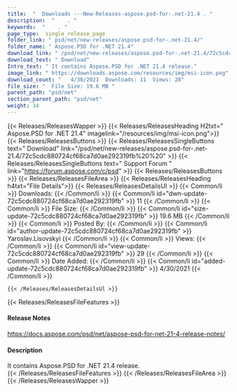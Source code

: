 ```yaml
---
title:  "  Downloads ---New-Releases-aspose.psd-for-.net-21.4 . " 
description:  "    . " 
keywords:  "    . " 
page_type:  single_release_page
folder_link: " psd/net/new-releases/aspose.psd-for-.net-21.4/"
folder_name: " Aspose.PSD for .NET 21.4"
download_link: " /psd/net/new-releases/aspose.psd-for-.net-21.4/72c5cdc880724cf68ca7d0ae292319fb"
download_text: " Download"
Intro_text: " It contains Aspose.PSD for .NET 21.4 release."
image_link: " https://downloads.aspose.com/resources/img/msi-icon.png"
download_count: "   4/30/2021  Downloads: 11  Views: 28"
file_size: "  File Size: 19.6 MB "
parent_path: "psd/net"
section_parent_path: "psd/net"
weight: 34 
---
```


{{< Releases/ReleasesWapper >}}
  {{< Releases/ReleasesHeading H2txt=" Aspose.PSD for .NET 21.4" imagelink="/resources/img/msi-icon.png">}}
  {{< Releases/ReleasesButtons >}}
    {{< Releases/ReleasesSingleButtons text=" Download" link="/psd/net/new-releases/aspose.psd-for-.net-21.4/72c5cdc880724cf68ca7d0ae292319fb%20%20" >}}
    {{< Releases/ReleasesSingleButtons text=" Support Forum " link="https://forum.aspose.com/c/psd" >}}
  {{< Releases/ReleasesButtons >}}
  {{< Releases/ReleasesFileArea >}}
    {{< Releases/ReleasesHeading h4txt="File Details">}}
    {{< Releases/ReleasesDetailsUl >}}
            {{< Common/li  >}} Downloads: {{< /Common/li >}} 
      {{< Common/li id="dwn-update-72c5cdc880724cf68ca7d0ae292319fb" >}} 11 {{< /Common/li >}} 
      {{< Common/li  >}} File Size: {{< /Common/li >}} 
      {{< Common/li id="size-update-72c5cdc880724cf68ca7d0ae292319fb" >}} 19.6 MB {{< /Common/li >}} 
      {{< Common/li  >}} Posted By: {{< /Common/li >}} 
      {{< Common/li id="author-update-72c5cdc880724cf68ca7d0ae292319fb" >}} Yaroslav.Lisovskyi {{< /Common/li >}} 
      {{< Common/li  >}} Views: {{< /Common/li >}} 
      {{< Common/li id="view-update-72c5cdc880724cf68ca7d0ae292319fb" >}} 29 {{< /Common/li >}} 
      {{< Common/li  >}} Date Added: {{< /Common/li >}} 
      {{< Common/li id="added-update-72c5cdc880724cf68ca7d0ae292319fb" >}} 4/30/2021 {{< /Common/li >}} 

    {{< /Releases/ReleasesDetailsUl >}}

  {{< Releases/ReleasesFileFeatures >}}
      <h4>Release Notes</h4><div><a href="https://docs.aspose.com/psd/net/aspose-psd-for-net-21-4-release-notes/">https://docs.aspose.com/psd/net/aspose-psd-for-net-21-4-release-notes/</a></div><h4>Description</h4><div class="HTMLDescription">It contains Aspose.PSD for .NET 21.4 release.</div>
  {{< /Releases/ReleasesFileFeatures >}}
 {{< /Releases/ReleasesFileArea >}}
{{< /Releases/ReleasesWapper >}}


